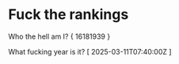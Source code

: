 # Fuck the rankings

Who the hell am I?
{ 16181939 }

What fucking year is it?
[ 2025-03-11T07:40:00Z ]
